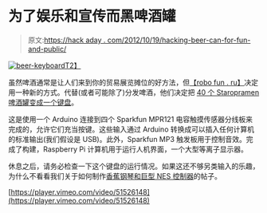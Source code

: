 # 为了娱乐和宣传而黑啤酒罐

> 原文:[https://hack aday . com/2012/10/19/hacking-beer-can-for-fun-and-public/](https://hackaday.com/2012/10/19/hacking-beer-cans-for-fun-and-publicity/)

[![beer-keyboard](../Images/e98faa865ed4fd6f87ee151f477f7f57.png "beer-keyboard")T2】](http://hackaday.com/?attachment_id=88309)

虽然啤酒通常是让人们来到你的贸易展览摊位的好方法，但[【robo fun . ru】](http://robofun.ro/create/ "robofun")决定用一种新的方式。代替(或者可能除了)分发啤酒，他们决定把 [40 个 Staropramen 啤酒罐变成一个键盘](http://robofun.ro/create/beer-keyboard/ "beer cans into a keyboard")。

这是使用一个 Arduino 连接到四个 Sparkfun MPR121 电容触摸传感器分线板来完成的，允许它们充当按键。这些输入通过 Arduino 转换成可以插入任何计算机的标准输出(我们假设是 USB)。此外，Sparkfun MP3 触发板用于控制音效。完成了构建，Raspberry Pi 计算机用于运行人机界面，一个大型等离子显示器。

休息之后，请务必检查一下这个键盘的运行情况。如果这还不够另类输入的乐趣，为什么不看看我们关于如何制作[香蕉钢琴和巨型 NES 控制器](http://hackaday.com/2012/05/25/review-and-a-build-makey-makey-a-banana-piano-and-mario/ "bananna piano and Mario")的帖子。

[https://player.vimeo.com/video/51526148](https://player.vimeo.com/video/51526148)